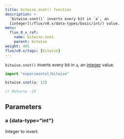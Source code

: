 ```yaml
---
title: bitwise.snot() function
description: >
  `bitwise.snot()` inverts every bit in `a`, an
  [integer](/flux/v0.x/data-types/basic/int/) value.
menu:
  flux_0_x_ref:
    name: bitwise.snot
    parent: bitwise
weight: 401
flux/v0.x/tags: [bitwise]
---
```


`bitwise.snot()` inverts every bit in `a`, an
[integer](/flux/v0.x/data-types/basic/int/) value.

```js
import "experimental/bitwise"

bitwise.snot(a: 12)

// Returns -13
```

## Parameters

### a {data-type="int"}
Integer to invert.